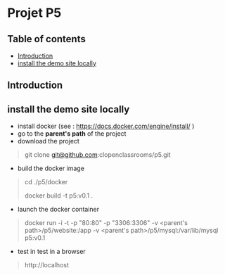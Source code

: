 # Projet P5
## Table of contents
*   [Introduction](##introduction)
*   [install the demo site locally](##install-the-demo-site-locally)

## Introduction

## install the demo site locally
*   install docker (see : https://docs.docker.com/engine/install/ )
*   go to the **parent's path** of the project
*   download the project
> git clone git@github.com:clopenclassrooms/p5.git
*   build the docker image
> cd ./p5/docker
> 
> docker build -t p5:v0.1 .
*   launch the docker container
> docker run -i -t -p "80:80" -p "3306:3306" -v <parent's path>/p5/website:/app -v <parent's path>/p5/mysql:/var/lib/mysql p5:v0.1
*   test in test in a browser 
> http://localhost
